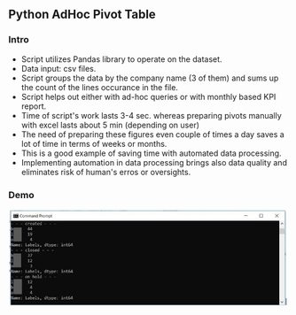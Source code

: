 <h2>Python AdHoc Pivot Table</h2>
<h3>Intro</h3>
<ul>
  <li>Script utilizes Pandas library to operate on the dataset.</li>
  <li>Data input: csv files.</li>
  <li>Script groups the data by the company name (3 of them) and sums up the count of the lines occurance in the file.</li>
  <li>Script helps out either with ad-hoc queries or with monthly based KPI report.</li>
  <li>Time of script's work lasts 3-4 sec. whereas preparing pivots manually with excel lasts about 5 min (depending on user)</li>
  <li>The need of preparing these figures even couple of times a day saves a lot of time in terms of weeks or months.</li>
  <li>This is a good example of saving time with automated data processing.</li>
  <li>Implementing automation in data processing brings also data quality and eliminates risk of human's erros or oversights.</li>
</ul>

<h3>Demo</h3>
<img src="images/pivot.JPG">
